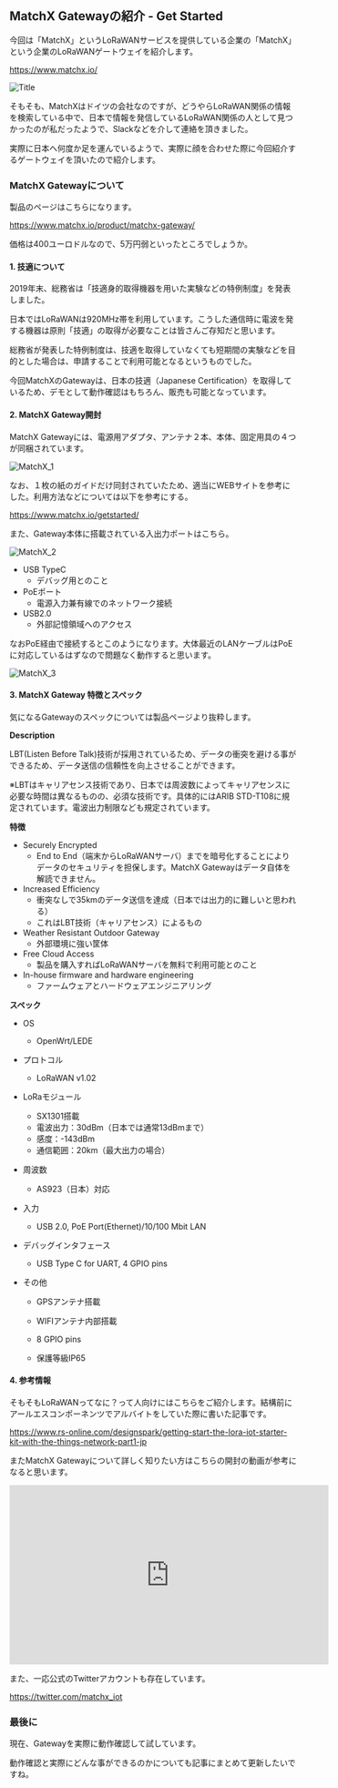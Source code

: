 ## MatchX Gatewayの紹介 - Get Started

今回は「MatchX」というLoRaWANサービスを提供している企業の「MatchX」という企業のLoRaWANゲートウェイを紹介します。

https://www.matchx.io/

![Title](https://raw.githubusercontent.com/himitu23/blog_article/master/20200115_MatchX_HowToUse/Title.png)



そもそも、MatchXはドイツの会社なのですが、どうやらLoRaWAN関係の情報を検索している中で、日本で情報を発信しているLoRaWAN関係の人として見つかったのが私だったようで、Slackなどを介して連絡を頂きました。

実際に日本へ何度か足を運んでいるようで、実際に顔を合わせた際に今回紹介するゲートウェイを頂いたので紹介します。



### MatchX Gatewayについて

製品のページはこちらになります。

https://www.matchx.io/product/matchx-gateway/

価格は400ユーロドルなので、5万円弱といったところでしょうか。

#### 1. 技適について

2019年末、総務省は「技適身的取得機器を用いた実験などの特例制度」を発表しました。

日本ではLoRaWANは920MHz帯を利用しています。こうした通信時に電波を発する機器は原則「技適」の取得が必要なことは皆さんご存知だと思います。

総務省が発表した特例制度は、技適を取得していなくても短期間の実験などを目的とした場合は、申請することで利用可能となるというものでした。

今回MatchXのGatewayは、日本の技適（Japanese Certification）を取得しているため、デモとして動作確認はもちろん、販売も可能となっています。

#### 2. MatchX Gateway開封

MatchX Gatewayには、電源用アダプタ、アンテナ２本、本体、固定用具の４つが同梱されています。



![MatchX_1](https://raw.githubusercontent.com/himitu23/blog_article/master/20200115_MatchX_HowToUse/MatchX_1.jpg)



なお、１枚の紙のガイドだけ同封されていたため、適当にWEBサイトを参考にした。利用方法などについては以下を参考にする。

https://www.matchx.io/getstarted/

また、Gateway本体に搭載されている入出力ポートはこちら。

![MatchX_2](/Volumes/TRANSCEND/users/blog/20200115_MatchX_HowToUse/MatchX_2.jpg)



* USB TypeC
  * デバッグ用とのこと
* PoEポート
  * 電源入力兼有線でのネットワーク接続
* USB2.0
  * 外部記憶領域へのアクセス



なおPoE経由で接続するとこのようになります。大体最近のLANケーブルはPoEに対応しているはずなので問題なく動作すると思います。



![MatchX_3](https://raw.githubusercontent.com/himitu23/blog_article/master/20200115_MatchX_HowToUse/MatchX_3.jpg)



#### 3. MatchX Gateway 特徴とスペック



気になるGatewayのスペックについては製品ページより抜粋します。



**Description**



LBT(Listen Before Talk)技術が採用されているため、データの衝突を避ける事ができるため、データ送信の信頼性を向上させることができます。



※LBTはキャリアセンス技術であり、日本では周波数によってキャリアセンスに必要な時間は異なるものの、必須な技術です。具体的にはARIB STD-T108に規定されています。電波出力制限なども規定されています。



**特徴**



* Securely Encrypted
  * End to End（端末からLoRaWANサーバ）までを暗号化することによりデータのセキュリティを担保します。MatchX Gatewayはデータ自体を解読できません。
* Increased Efficiency
  * 衝突なしで35kmのデータ送信を達成（日本では出力的に難しいと思われる）
  * これはLBT技術（キャリアセンス）によるもの
* Weather Resistant Outdoor Gateway
  * 外部環境に強い筐体
* Free Cloud Access
  * 製品を購入すればLoRaWANサーバを無料で利用可能とのこと
* In-house firmware and hardware engineering
  * ファームウェアとハードウェアエンジニアリング





**スペック**



* OS
  
  * OpenWrt/LEDE
* プロトコル
  
  * LoRaWAN v1.02
* LoRaモジュール
  * SX1301搭載
  * 電波出力：30dBm（日本では通常13dBmまで）
  * 感度：-143dBm
  * 通信範囲：20km（最大出力の場合）

* 周波数
  
  * AS923（日本）対応
* 入力
  
  * USB 2.0, PoE Port(Ethernet)/10/100 Mbit LAN
* デバッグインタフェース
  
  * USB Type C for UART, 4 GPIO pins
* その他
  * GPSアンテナ搭載
  
  * WIFIアンテナ内部搭載
  
  * 8 GPIO pins
  
  * 保護等級IP65
  
    

#### 4. 参考情報



そもそもLoRaWANってなに？って人向けにはこちらをご紹介します。結構前にアールエスコンポーネンツでアルバイトをしていた際に書いた記事です。

https://www.rs-online.com/designspark/getting-start-the-lora-iot-starter-kit-with-the-things-network-part1-jp



またMatchX Gatewayについて詳しく知りたい方はこちらの開封の動画が参考になると思います。

<iframe width="560" height="315" src="https://www.youtube.com/embed/vcmqGfI0pSA" frameborder="0" allow="accelerometer; autoplay; encrypted-media; gyroscope; picture-in-picture" allowfullscreen></iframe>



また、一応公式のTwitterアカウントも存在しています。



https://twitter.com/matchx_iot



### 最後に

現在、Gatewayを実際に動作確認して試しています。

動作確認と実際にどんな事ができるのかについても記事にまとめて更新したいですね。